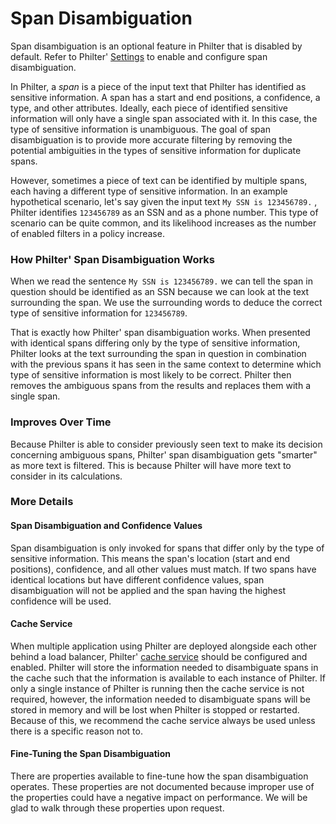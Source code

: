 # Span Disambiguation

Span disambiguation is an optional feature in Philter that is disabled by default. Refer to Philter' [Settings](../settings.md) to enable and configure span disambiguation.

In Philter, a _span_ is a piece of the input text that Philter has identified as sensitive information. A span has a start and end positions, a confidence, a type, and other attributes. Ideally, each piece of identified sensitive information will only have a single span associated with it. In this case, the type of sensitive information is unambiguous. The goal of span disambiguation is to provide more accurate filtering by removing the potential ambiguities in the types of sensitive information for duplicate spans.

However, sometimes a piece of text can be identified by multiple spans, each having a different type of sensitive information. In an example hypothetical scenario, let's say given the input text `My SSN is 123456789.` , Philter identifies `123456789` as an SSN and as a phone number. This type of scenario can be quite common, and its likelihood increases as the number of enabled filters in a policy increase.

### How Philter' Span Disambiguation Works

When we read the sentence `My SSN is 123456789.` we can tell the span in question should be identified as an SSN because we can look at the text surrounding the span. We use the surrounding words to deduce the correct type of sensitive information for `123456789`.

That is exactly how Philter' span disambiguation works. When presented with identical spans differing only by the type of sensitive information, Philter looks at the text surrounding the span in question in combination with the previous spans it has seen in the same context to determine which type of sensitive information is most likely to be correct. Philter then removes the ambiguous spans from the results and replaces them with a single span.

### Improves Over Time

Because Philter is able to consider previously seen text to make its decision concerning ambiguous spans, Philter' span disambiguation gets "smarter" as more text is filtered. This is because Philter will have more text to consider in its calculations.

### More Details

#### Span Disambiguation and Confidence Values

Span disambiguation is only invoked for spans that differ only by the type of sensitive information. This means the span's location (start and end positions), confidence, and all other values must match. If two spans have identical locations but have different confidence values, span disambiguation will not be applied and the span having the highest confidence will be used.

#### Cache Service

When multiple application using Philter are deployed alongside each other behind a load balancer, Philter' [cache service](../settings.md) should be configured and enabled. Philter will store the information needed to disambiguate spans in the cache such that the information is available to each instance of Philter. If only a single instance of Philter is running then the cache service is not required, however, the information needed to disambiguate spans will be stored in memory and will be lost when Philter is stopped or restarted. Because of this, we recommend the cache service always be used unless there is a specific reason not to.

#### Fine-Tuning the Span Disambiguation

There are properties available to fine-tune how the span disambiguation operates. These properties are not documented because improper use of the properties could have a negative impact on performance. We will be glad to walk through these properties upon request.
